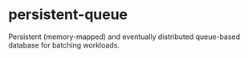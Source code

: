 # persistent-queue

Persistent (memory-mapped) and eventually distributed queue-based database for batching workloads.
